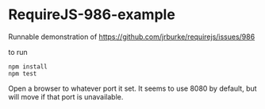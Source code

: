 RequireJS-986-example
=====================

Runnable demonstration of https://github.com/jrburke/requirejs/issues/986

to run
    
    npm install
    npm test
    
Open a browser to whatever port it set. It seems to use 8080 by default, but will move if that port is unavailable.
